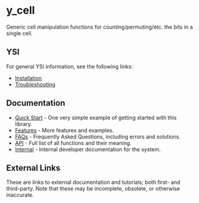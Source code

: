 # y_cell

Generic cell manipulation functions for counting/permuting/etc. the bits in a single cell.

## YSI

For general YSI information, see the following links:

* [Installation](../installation.md)
* [Troubleshooting](../troubleshooting.md)

## Documentation

* [Quick Start](y_cell/quick-start.md) - One very simple example of getting started with this library.
* [Features](y_cell/features.md) - More features and examples.
* [FAQs](y_cell/faqs.md) - Frequently Asked Questions, including errors and solutions.
* [API](y_cell/api.md) - Full list of all functions and their meaning.
* [Internal](y_cell/internal.md) - Internal developer documentation for the system.

## External Links

These are links to external documentation and tutorials; both first- and third-party.  Note that these may be incomplete, obsolete, or otherwise inaccurate.

